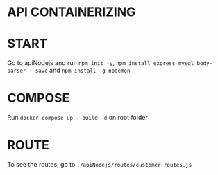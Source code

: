 # API CONTAINERIZING

# START
Go to apiNodejs and run `npm init -y`, `npm install express mysql body-parser --save` and `npm install -g nodemon`<br>

# COMPOSE
Run `docker-compose up --build -d` on root folder

# ROUTE
To see the routes, go to `./apiNodejs/routes/customer.routes.js`